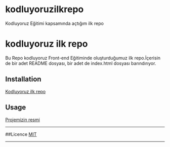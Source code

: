 # kodluyoruzilkrepo
Kodluyoruz Eğitimi kapsamında açtığım ilk repo
# kodluyoruz ilk repo
Bu Repo kodluyoruz Front-end Eğitiminde oluşturduğumuz ilk repo.İçerisin de bir adet README dosyası, bir adet de index.html dosyası barındırıyor.

## Installation
[Kodluyoruz ilk repo](https://github.com/emrebekarr1/kodluyoruzilkrepo.git)

## Usage

[Projemizin resmi](https://raw.githubusercontent.com/Kodluyoruz/taskforce/main/git/odev1/figures/github.png)

---------------------

##Licence
  [MIT](https://choosealicense.com/licenses/mit/)

  --------------------
